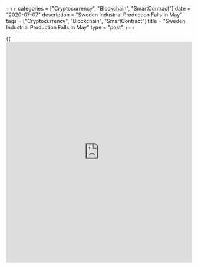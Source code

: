 +++
categories = ["Cryptocurrency", "Blockchain", "SmartContract"]
date = "2020-07-07"
description = "Sweden Industrial Production Falls In May"
tags = ["Cryptocurrency", "Blockchain", "SmartContract"]
title = "Sweden Industrial Production Falls In May"
type = "post"
+++

{{<iframe id="large-banner" src="https://www.bounty.group/#slide=28.0" width="100%" height="600" scrolling="no" style="border: 0px solid rgb(216, 221, 230); border-radius: 3px;">}}

Sweden's industrial production decreased sharply, albeit at a slightly
slower pace, for the second month in a row in May, data from Statistics
Sweden showed on Tuesday.

Industrial production fell a [calendar](https://www.fintechee.com/web-trader/)-adjusted 15.5 percent year-on-year
in May, following a 16.5 percent decline in April.

The overall private sector output fell 10.0 percent year-on-year in May.

The largest downward contribution to total private sector development
came from the motor vehicle industry, where output decreased by 49.8
percent year-on-year and contributed -1.8 percentage points.

Construction output declined 2.1 percent annually in May, while services
output fell 9.4 percent.

On a month-on-month basis, industrial production rose 0.5 percent in
May, after a 15.6 percent fall in the prior month.

The total private sector output declined 0.4 percent from the previous
month.

Separate data from the statistical office revealed that industrial
orders fell a [calendar](https://www.fintechee.com/web-trader/) adjusted 18.4 percent annually in May.

Orders received from the domestic market decreased 13.7 percent in
April, and those from foreign [markets][1] fell 25.9 percent.

On a month-on-month basis, industrial orders rose a seasonally adjusted
4.5 percent in May.

For comments and feedback [contact](https://www.playgroundfx.com/contact/): editorial@rtt[news](https://www.letsplayfx.com/blog/forex-news-website/).com

[Economic News][2]

 **What parts of the world are seeing the best (and worst) economic
performances lately? Click[here][3] to check out our [Econ Scorecard][3]
and find out! See up-to-the-moment [ranking](https://www.playgroundfx.com/blog/crypto-exchange-ranking/)s for the best and worst
performers in [GDP][4], [unemployment rate][5], [inflation][6] and much
more.**

   1. www.rtt[news](https://www.letsplayfx.com/blog/forex-news-website/).com/Content/Markets.aspx
   2. www.rtt[news](https://www.letsplayfx.com/blog/forex-news-website/).com/Content/EconomicNews.aspx
   3. www.rtt[news](https://www.letsplayfx.com/blog/forex-news-website/).com/economic-scorecard/world-rank/unemployment-rate/highest-performance.aspx
   4. www.rtt[news](https://www.letsplayfx.com/blog/forex-news-website/).com/economic-scorecard/world-rank/GDP/highest-performance.aspx
   5. www.rtt[news](https://www.letsplayfx.com/blog/forex-news-website/).com/economic-scorecard/world-rank/unemployment-rate/lowest-performance.aspx
   6. www.rtt[news](https://www.letsplayfx.com/blog/forex-news-website/).com/economic-scorecard/world-rank/CPI/highest-performance.aspx